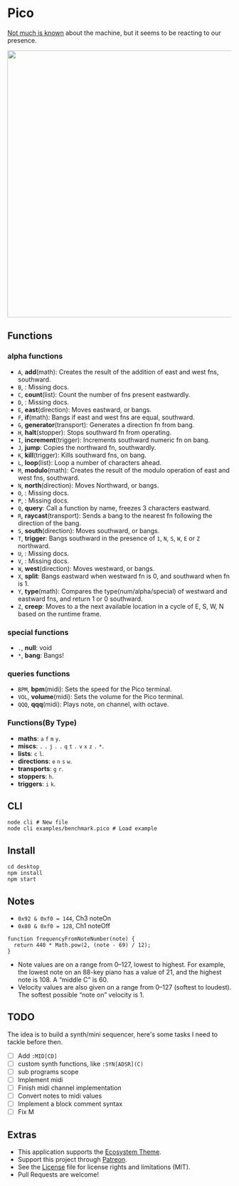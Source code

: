 # Pico

[Not much is known](http://wiki.xxiivv.com/Pico) about the machine, but it seems to be reacting to our presence.

<img src='https://raw.githubusercontent.com/hundredrabbits/Pico/master/PREVIEW.jpg' width="600"/>

## Functions

### alpha functions

- `A`, **add**(math): Creates the result of the addition of east and west fns, southward.
- `B`, **<missing name>**: Missing docs.
- `C`, **count**(list): Count the number of fns present eastwardly.
- `D`, **<missing name>**: Missing docs.
- `E`, **east**(direction): Moves eastward, or bangs.
- `F`, **if**(math): Bangs if east and west fns are equal, southward.
- `G`, **generator**(transport): Generates a direction fn from bang.
- `H`, **halt**(stopper): Stops southward fn from operating.
- `I`, **increment**(trigger): Increments southward numeric fn on bang.
- `J`, **jump**: Copies the northward fn, southwardly.
- `K`, **kill**(trigger): Kills southward fns, on bang.
- `L`, **loop**(list): Loop a number of characters ahead.
- `M`, **modulo**(math): Creates the result of the modulo operation of east and west fns, southward.
- `N`, **north**(direction): Moves Northward, or bangs.
- `O`, **<missing name>**: Missing docs.
- `P`, **<missing name>**: Missing docs.
- `Q`, **query**: Call a function by name, freezes 3 characters eastward.
- `R`, **raycast**(transport): Sends a bang to the nearest fn following the direction of the bang.
- `S`, **south**(direction): Moves southward, or bangs.
- `T`, **trigger**: Bangs southward in the presence of `1`, `N`, `S`, `W`, `E` or `Z` northward.
- `U`, **<missing name>**: Missing docs.
- `V`, **<missing name>**: Missing docs.
- `W`, **west**(direction): Moves westward, or bangs.
- `X`, **split**: Bangs eastward when westward fn is 0, and southward when fn is 1.
- `Y`, **type**(math): Compares the type(num/alpha/special) of westward and eastward fns, and return 1 or 0 southward.
- `Z`, **creep**: Moves to a the next available location in a cycle of E, S, W, N based on the runtime frame.

### special functions

- `.`, **null**: void
- `*`, **bang**: Bangs!

### queries functions

- `BPM`, **bpm**(midi): Sets the speed for the Pico terminal.
- `VOL`, **volume**(midi): Sets the volume for the Pico terminal.
- `QQQ`, **qqq**(midi): Plays note, on channel, with octave.

### Functions(By Type)

- **maths**: `a` `f` `m` `y`.
- **miscs**: `.` `.` `j` `.` `.` `q` `t` `.` `v` `x` `z` `.` `*`.
- **lists**: `c` `l`.
- **directions**: `e` `n` `s` `w`.
- **transports**: `g` `r`.
- **stoppers**: `h`.
- **triggers**: `i` `k`.


## CLI

```
node cli # New file
node cli examples/benchmark.pico # Load example
```

## Install

```
cd desktop
npm install
npm start
```

## Notes

- `0x92 & 0xf0 = 144`, Ch3 noteOn
- `0x80 & 0xf0 = 128`, Ch1 noteOff

```
function frequencyFromNoteNumber(note) {
  return 440 * Math.pow(2, (note - 69) / 12);
}
```

- Note values are on a range from 0–127, lowest to highest. For example, the lowest note on an 88-key piano has a value of 21, and the highest note is 108. A “middle C” is 60.
- Velocity values are also given on a range from 0–127 (softest to loudest). The softest possible “note on” velocity is 1.

## TODO

The idea is to build a synth/mini sequencer, here's some tasks I need to tackle before then.

- [ ] Add `:MID[CD]`
- [ ] custom synth functions, like `:SYN[ADSR](C)`
- [ ] sub programs scope
- [ ] Implement midi
- [ ] Finish midi channel implementation
- [ ] Convert notes to midi values
- [ ] Implement a block comment syntax
- [ ] Fix M

## Extras

- This application supports the [Ecosystem Theme](https://github.com/hundredrabbits/Themes).
- Support this project through [Patreon](https://patreon.com/100).
- See the [License](LICENSE.md) file for license rights and limitations (MIT).
- Pull Requests are welcome!
